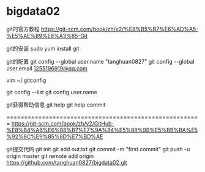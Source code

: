 # bigdata02

git的官方教程
https://git-scm.com/book/zh/v2/%E8%B5%B7%E6%AD%A5-%E5%AE%89%E8%A3%85-Git

git的安装
sudo yum install git

git的配置
git config --global user.name "tanghuan0827"
git config --global user.email 1255196919@qq.com

 vim ~/.gitconfig

  git config --list
git config user.name

git获得帮助信息
git help
git help commit

=======================================================
https://git-scm.com/book/zh/v2/GitHub-%E8%B4%A6%E6%88%B7%E7%9A%84%E5%88%9B%E5%BB%BA%E5%92%8C%E9%85%8D%E7%BD%AE

git提交代码
git init
git add out.txt 
git commit -m "first commit"
git push -u origin master
git remote add origin https://github.com/tanghuan0827/bigdata02.git 





